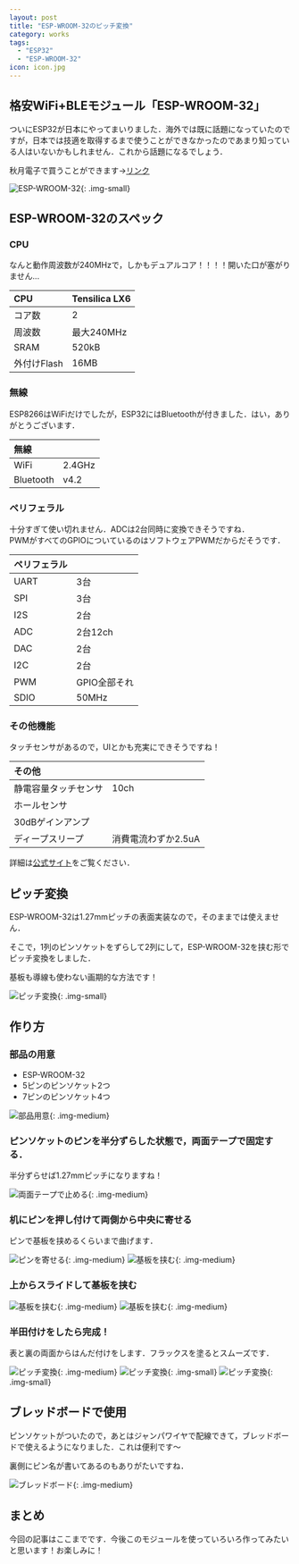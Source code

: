 ```yaml
---
layout: post
title: "ESP-WROOM-32のピッチ変換"
category: works
tags:
  - "ESP32"
  - "ESP-WROOM-32"
icon: icon.jpg
---
```


## 格安WiFi+BLEモジュール「ESP-WROOM-32」

ついにESP32が日本にやってまいりました．海外では既に話題になっていたのですが，日本では技適を取得するまで使うことができなかったのであまり知っている人はいないかもしれません．これから話題になるでしょう．

秋月電子で買うことができます→[リンク](http://akizukidenshi.com/catalog/g/gM-11647/)

![ESP-WROOM-32](esp32.jpg){: .img-small}

<!--more-->

## ESP-WROOM-32のスペック

### CPU

なんと動作周波数が240MHzで，しかもデュアルコア！！！！開いた口が塞がりません...

|CPU|Tensilica LX6|
|:--|:--|
|コア数|2|
|周波数|最大240MHz|
|SRAM|520kB|
|外付けFlash|16MB|

### 無線

ESP8266はWiFiだけでしたが，ESP32にはBluetoothが付きました．はい，ありがとうございます．

|無線||
|:--|:--|
|WiFi|2.4GHz|
|Bluetooth|v4.2|

### ペリフェラル

十分すぎて使い切れません．ADCは2台同時に変換できそうですね．  
PWMがすべてのGPIOについているのはソフトウェアPWMだからだそうです．

|ペリフェラル||
|:--|:--|
|UART|3台|
|SPI|3台|
|I2S|2台|
|ADC|2台12ch|
|DAC|2台|
|I2C|2台|
|PWM|GPIO全部それ|
|SDIO|50MHz|

### その他機能

タッチセンサがあるので，UIとかも充実にできそうですね！

|その他||
|:--|:--|
|静電容量タッチセンサ|10ch|
|ホールセンサ||
|30dBゲインアンプ||
|ディープスリープ|消費電流わずか2.5uA|

  

詳細は[公式サイト](https://espressif.com/en/products/hardware/esp32/overview)をご覧ください．

## ピッチ変換

ESP-WROOM-32は1.27mmピッチの表面実装なので，そのままでは使えません．

そこで，1列のピンソケットをずらして2列にして，ESP-WROOM-32を挟む形でピッチ変換をしました．

基板も導線も使わない画期的な方法です！

![ピッチ変換](adaptor1.jpg){: .img-small}

## 作り方

### 部品の用意

  * ESP-WROOM-32
  * 5ピンのピンソケット2つ
  * 7ピンのピンソケット4つ

![部品用意](process1.jpg){: .img-medium}

### ピンソケットのピンを半分ずらした状態で，両面テープで固定する．

半分ずらせば1.27mmピッチになりますね！

![両面テープで止める](process2.jpg){: .img-medium}

### 机にピンを押し付けて両側から中央に寄せる

ピンで基板を挟めるくらいまで曲げます．

![ピンを寄せる](process3.jpg){: .img-medium}
![基板を挟む](process4.jpg){: .img-medium}

### 上からスライドして基板を挟む

![基板を挟む](process5.jpg){: .img-medium}
![基板を挟む](process6.jpg){: .img-medium}

### 半田付けをしたら完成！

表と裏の両面からはんだ付けをします．フラックスを塗るとスムーズです．

![ピッチ変換](adaptor1.jpg){: .img-medium}
![ピッチ変換](adaptor2.jpg){: .img-small}
![ピッチ変換](adaptor3.jpg){: .img-small}

## ブレッドボードで使用

ピンソケットがついたので，あとはジャンパワイヤで配線できて，ブレッドボードで使えるようになりました．これは便利です～

裏側にピン名が書いてあるのもありがたいですね．

![ブレッドボード](brb.jpg){: .img-medium}

## まとめ

今回の記事はここまでです．今後このモジュールを使っていろいろ作ってみたいと思います！お楽しみに！


